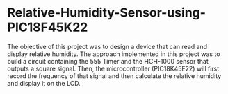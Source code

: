 # Relative-Humidity-Sensor-using-PIC18F45K22
The objective of this project was to design a device that can read and display 
relative humidity. The approach implemented in this project was to build a 
circuit containing the 555 Timer and the HCH-1000 sensor that outputs a 
square signal. Then, the microcontroller (PIC18K45F22) will first record the 
frequency of that signal and then calculate the relative humidity and display it 
on the LCD.  
